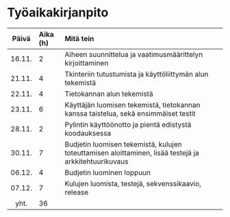 # Työaikakirjanpito

|Päivä  | Aika (h) | Mitä tein|
| :----:|:-----| :-----|
|16.11.  | 2	   | Aiheen suunnittelua ja vaatimusmäärittelyn kirjoittaminen|
|21.11.  | 4	   | Tkinteriin tutustumista ja käyttöliittymän alun tekemistä|
|22.11.  | 4	   | Tietokannan alun tekemistä|
|23.11.  | 6	   | Käyttäjän luomisen tekemistä, tietokannan kanssa taistelua, sekä ensimmäiset testit|
|28.11.  | 2	   | Pylintin käyttöönotto ja pientä edistystä koodauksessa|
|30.11.  | 7	   | Budjetin luomisen tekemistä, kulujen toteuttamisen aloittaminen, lisää testejä ja arkkitehtuurikuvaus|
|06.12.  | 4	   | Budjetin luominen loppuun|
|07.12.  | 7	   | Kulujen luomista, testejä, sekvenssikaavio, release|
|yht.  | 36	   | |